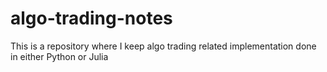 # algo-trading-notes
This is a repository where I keep algo trading related implementation done in either Python or Julia
